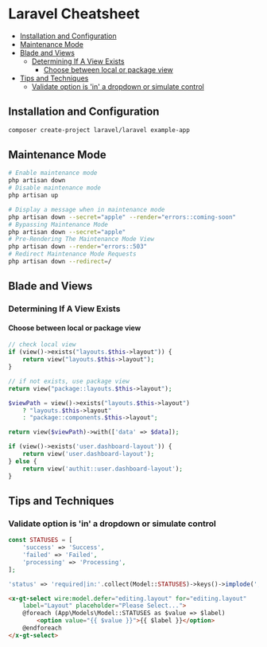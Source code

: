 # Laravel Cheatsheet
<!-- TOC -->

- [Installation and Configuration](#installation-and-configuration)
- [Maintenance Mode](#maintenance-mode)
- [Blade and Views](#blade-and-views)
    - [Determining If A View Exists](#determining-if-a-view-exists)
        - [Choose between local or package view](#choose-between-local-or-package-view)
- [Tips and Techniques](#tips-and-techniques)
    - [Validate option is 'in' a dropdown or simulate control](#validate-option-is-in-a-dropdown-or-simulate-control)

<!-- /TOC -->

<a id="markdown-installation-and-configuration" name="installation-and-configuration"></a>

## Installation and Configuration

```bash
composer create-project laravel/laravel example-app
```

<a id="markdown-maintenance-mode" name="maintenance-mode"></a>

## Maintenance Mode

```bash
# Enable maintenance mode
php artisan down
# Disable maintenance mode
php artisan up
```

```bash
# Display a message when in maintenance mode
php artisan down --secret="apple" --render="errors::coming-soon"
# Bypassing Maintenance Mode
php artisan down --secret="apple"
# Pre-Rendering The Maintenance Mode View
php artisan down --render="errors::503"
# Redirect Maintenance Mode Requests
php artisan down --redirect=/
```

<a id="markdown-blade-and-views" name="blade-and-views"></a>

## Blade and Views

<a id="markdown-determining-if-a-view-exists" name="determining-if-a-view-exists"></a>

### Determining If A View Exists

<a id="markdown-choose-between-local-or-package-view" name="choose-between-local-or-package-view"></a>

#### Choose between local or package view

```php
// check local view
if (view()->exists("layouts.$this->layout")) {
    return view("layouts.$this->layout");
}

// if not exists, use package view
return view("package::layouts.$this->layout");
```

```php
$viewPath = view()->exists("layouts.$this->layout")
    ? "layouts.$this->layout"
    : "package::components.$this->layout";

return view($viewPath)->with(['data' => $data]);
```

```php
if (view()->exists('user.dashboard-layout')) {
    return view('user.dashboard-layout');
} else {
    return view('authit::user.dashboard-layout');
}
```


<a id="markdown-tips-and-techniques" name="tips-and-techniques"></a>

## Tips and Techniques

<a id="markdown-validate-option-is-in-a-dropdown-or-simulate-control" name="validate-option-is-in-a-dropdown-or-simulate-control"></a>

###   Validate option is 'in' a dropdown or simulate control

```php
const STATUSES = [
    'success' => 'Success',
    'failed' => 'Failed',
    'processing' => 'Processing',
];
```

```php
'status' => 'required|in:'.collect(Model::STATUSES)->keys()->implode(',')
```

```html
<x-gt-select wire:model.defer="editing.layout" for="editing.layout"
    label="Layout" placeholder="Please Select...">
    @foreach (App\Models\Model::STATUSES as $value => $label)
        <option value="{{ $value }}">{{ $label }}</option>
    @endforeach
</x-gt-select>
```

